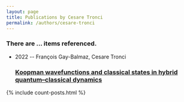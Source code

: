 ```yaml
---
layout: page
title: Publications by Cesare Tronci
permalink: /authors/cesare-tronci
---
```


<h3 id="number-posts">There are ... items referenced.</h3>
<ul class="post-list">
<li><span class='post-meta'>2022 -- François Gay-Balmaz, Cesare Tronci</span><h3><a class='post-link' href="{{ site.baseurl }}/koopman-wavefunctions-and-classical-states-in-hybrid-quantum-classical-dynamics">Koopman wavefunctions and classical states in hybrid quantum–classical dynamics</a></h3></li>

</ul>
{% include count-posts.html %}
